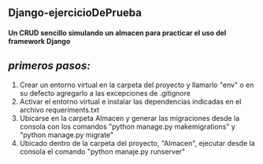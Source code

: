 ## Django-ejercicioDePrueba ##
#### Un CRUD sencillo simulando un almacen para practicar el uso del framework Django ####


## ***primeros pasos:*** ##

1) Crear un entorno virtual en la carpeta del proyecto y llamarlo "env" o en su defecto agregarlo a las excepciones de .gitignore
2) Activar el entorno virtual e instalar las dependencias indicadas en el archivo requeriments.txt
3) Ubicarse en la carpeta Almacen y generar las migraciones desde la consola con los comandos "python manage.py makemigrations" y "python manage.py migrate"
4) Ubicado dentro de la carpeta del proyecto, "Almacen", ejecutar desde la consola el comando "python manaje.py runserver" 
